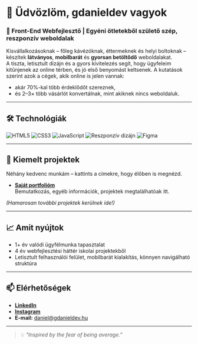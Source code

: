 # 👋 Üdvözlöm, gdanieldev vagyok

### 🚀 Front-End Webfejlesztő | Egyéni ötletekből születő szép, reszponzív weboldalak

Kisvállalkozásoknak – főleg kávézóknak, éttermeknek és helyi boltoknak – készítek **látványos**, **mobilbarát** és **gyorsan betöltődő** weboldalakat.  
A tiszta, letisztult dizájn és a gyors kivitelezés segít, hogy ügyfeleim kitűnjenek az online térben, és jó első benyomást keltsenek.
A kutatások szerint azok a cégek, akik online is jelen vannak:
- akár 70%-kal több érdeklődőt szereznek,
- és 2–3× több vásárlót konvertálnak, mint akiknek nincs weboldaluk.
---

## 🛠 Technológiák
![HTML5](https://img.shields.io/badge/-HTML5-E34F26?logo=html5&logoColor=white&style=flat)
![CSS3](https://img.shields.io/badge/-CSS3-1572B6?logo=css3&logoColor=white&style=flat)
![JavaScript](https://img.shields.io/badge/-JavaScript-F7DF1E?logo=javascript&logoColor=black&style=flat)
![Reszponzív dizájn](https://img.shields.io/badge/-Reszponzív%20dizájn-00C4CC?style=flat)
![Figma](https://img.shields.io/badge/-Figma-F24E1E?logo=figma&logoColor=white&style=flat)

---

## 📌 Kiemelt projektek
Néhány kedvenc munkám – kattints a címekre, hogy élőben is megnézd.
  
- **[Saját portfolióm](https://gdanieldev.hu/index/)**  
  Bemutatkozás, egyéb információk, projektek megtalálhatóak itt.

*(Hamarosan további projektek kerülnek ide!)*

---

## 📈 Amit nyújtok
- 1+ év valódi ügyfélmunka tapasztalat  
- 4 év webfejlesztési háttér iskolai projektekből  
- Letisztult felhasználói felület, mobilbarát kialakítás, könnyen navigálható struktúra  

---

## 📫 Elérhetőségek
-  [**LinkedIn**](https://www.linkedin.com/in/gergely-d%C3%A1niel-270665379/)
-  [**Instagram**](https://www.instagram.com/gdaniel.dev/)
- **E-mail:** daniel@gdanieldev.hu

---

> 💡 *"Inspired by the fear of being average.”*
